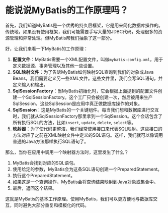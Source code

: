# 能说说MyBatis的工作原理吗？

首先，我们知道MyBatis是一个优秀的持久层框架，它是用来简化数据库操作的。传统地，如果没有使用框架，我们可能需要手写大量的JDBC代码，处理很多的资源管理和异常处理。但MyBatis帮我们抽象了这一部分。

好，让我们来看一下MyBatis的工作原理：

1.  **配置文件**：MyBatis需要一个XML配置文件，叫做`mybatis-config.xml`，用于定义数据源、事务管理以及其他一些设置。 
2.  **SQL映射文件**：为了告诉MyBatis如何映射SQL查询到我们的对象或Java Beans，我们需要定义另一些XML文件。这些文件里，我们会写SQL语句，并定义输入和输出。 
3.  **SqlSessionFactory**：当MyBatis初始化时，它会根据上面提到的配置文件创建一个SqlSessionFactory。这个工厂只会被创建一次，然后被用来生产SqlSession，这些SqlSession是应用中真正做数据库操作的对象。 
4.  **SqlSession**：这是MyBatis的一个关键组件。每当我们想和数据库进行交互时，我们就从SqlSessionFactory那里拿到一个SqlSession。这个会话包含了所有执行SQL的方法，比如`insert`, `update`, `delete`, `select`等。 
5.  **映射器**：为了使代码更整洁，我们经常使用接口来代表SQL映射。这些接口的方法对应了之前在XML映射文件中定义的SQL语句。这样，我们就可以像调用普通的Java方法那样执行SQL语句了。 

那么，当你在应用中调用一个映射器方法时，这里发生了什么？

1. MyBatis会找到对应的SQL语句。
2. 使用给定的参数，MyBatis会为这条SQL语句创建一个PreparedStatement。
3. 执行这个PreparedStatement。
4. 如果这是一个查询操作，MyBatis会将查询结果映射到Java对象或集合中。
5. 最后，返回这个结果。

这就是MyBatis的基本工作原理。使用MyBatis，我们可以更方便地与数据库交互，同时避免大部分重复和模板化的代码。


